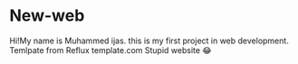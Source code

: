 # New-web
Hi!My name is Muhammed ijas. this is my first project in web development. 
Temlpate from Reflux template.com
Stupid website 😂



